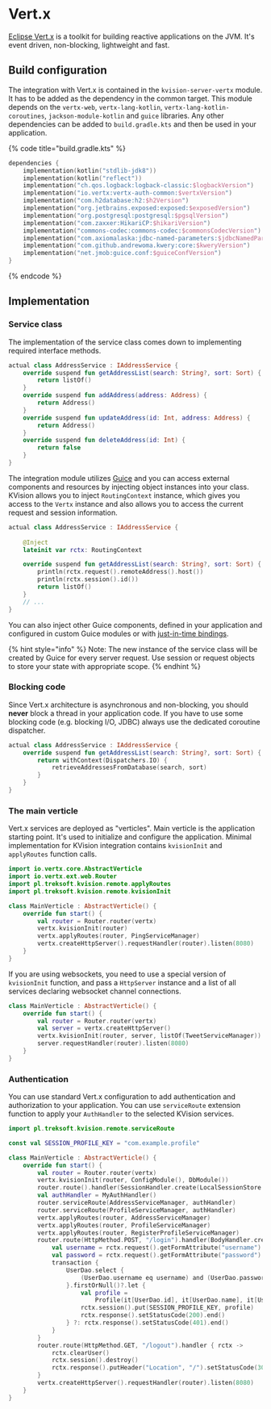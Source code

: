 # Vert.x

[Eclipse Vert.x](https://vertx.io) is a toolkit for building reactive applications on the JVM. It's event driven, non-blocking, lightweight and fast.

## Build configuration

The integration with Vert.x is contained in the `kvision-server-vertx` module. It has to be added as the dependency in the common target. This module depends on the `vertx-web`, `vertx-lang-kotlin`, `vertx-lang-kotlin-coroutines`, `jackson-module-kotlin` and `guice` libraries. Any other dependencies can be added to `build.gradle.kts` and then be used in your application.

{% code title="build.gradle.kts" %}
```kotlin
dependencies {
    implementation(kotlin("stdlib-jdk8"))
    implementation(kotlin("reflect"))
    implementation("ch.qos.logback:logback-classic:$logbackVersion")
    implementation("io.vertx:vertx-auth-common:$vertxVersion")
    implementation("com.h2database:h2:$h2Version")
    implementation("org.jetbrains.exposed:exposed:$exposedVersion")
    implementation("org.postgresql:postgresql:$pgsqlVersion")
    implementation("com.zaxxer:HikariCP:$hikariVersion")
    implementation("commons-codec:commons-codec:$commonsCodecVersion")
    implementation("com.axiomalaska:jdbc-named-parameters:$jdbcNamedParametersVersion")
    implementation("com.github.andrewoma.kwery:core:$kweryVersion")
    implementation("net.jmob:guice.conf:$guiceConfVersion")
}
```
{% endcode %}

## Implementation

### Service class

The implementation of the service class comes down to implementing required interface methods.

```kotlin
actual class AddressService : IAddressService {
    override suspend fun getAddressList(search: String?, sort: Sort) {
        return listOf()
    }
    override suspend fun addAddress(address: Address) {
        return Address()
    }
    override suspend fun updateAddress(id: Int, address: Address) {
        return Address()
    }
    override suspend fun deleteAddress(id: Int) {
        return false
    }
}
```

The integration module utilizes [Guice](https://github.com/google/guice) and you can access external components and resources by injecting object instances into your class. KVision allows you to inject `RoutingContext` instance, which gives you access to the `Vertx` instance and also allows you to access the current request and session information.

```kotlin
actual class AddressService : IAddressService {
    
    @Inject
    lateinit var rctx: RoutingContext

    override suspend fun getAddressList(search: String?, sort: Sort) {
        println(rctx.request().remoteAddress().host())
        println(rctx.session().id())
        return listOf()
    }
    // ...
}
```

You can also inject other Guice components, defined in your application and configured in custom Guice modules or with [just-in-time bindings](https://github.com/google/guice/wiki/JustInTimeBindings).

{% hint style="info" %}
Note: The new instance of the service class will be created by Guice for every server request. Use session or request objects to store your state with appropriate scope.
{% endhint %}

### **Blocking code**

Since Vert.x architecture is asynchronous and non-blocking, you should **never** block a thread in your application code. If you have to use some blocking code \(e.g. blocking I/O, JDBC\) always use the dedicated coroutine dispatcher.

```kotlin
actual class AddressService : IAddressService {
    override suspend fun getAddressList(search: String?, sort: Sort) {
        return withContext(Dispatchers.IO) {
            retrieveAddressesFromDatabase(search, sort)
        }
    }
}
```

### The main verticle

Vert.x services are deployed as "verticles". Main verticle is the application starting point. It's used to initialize and configure the application. Minimal implementation for KVision integration contains `kvisionInit` and `applyRoutes` function calls.

```kotlin
import io.vertx.core.AbstractVerticle
import io.vertx.ext.web.Router
import pl.treksoft.kvision.remote.applyRoutes
import pl.treksoft.kvision.remote.kvisionInit

class MainVerticle : AbstractVerticle() {
    override fun start() {
        val router = Router.router(vertx)
        vertx.kvisionInit(router)
        vertx.applyRoutes(router, PingServiceManager)
        vertx.createHttpServer().requestHandler(router).listen(8080)
    }
}
```

If you are using websockets, you need to use a special version of `kvisionInit` function, and pass a `HttpServer` instance and a list of all services declaring websocket channel connections.

```kotlin
class MainVerticle : AbstractVerticle() {
    override fun start() {
        val router = Router.router(vertx)
        val server = vertx.createHttpServer()
        vertx.kvisionInit(router, server, listOf(TweetServiceManager))
        server.requestHandler(router).listen(8080)
    }
}
```

### Authentication

You can use standard Vert.x configuration to add authentication and authorization to your application. You can use `serviceRoute` extension function to apply your `AuthHandler` to the selected KVision services.

```kotlin
import pl.treksoft.kvision.remote.serviceRoute

const val SESSION_PROFILE_KEY = "com.example.profile"

class MainVerticle : AbstractVerticle() {
    override fun start() {
        val router = Router.router(vertx)
        vertx.kvisionInit(router, ConfigModule(), DbModule())
        router.route().handler(SessionHandler.create(LocalSessionStore.create(vertx)))
        val authHandler = MyAuthHandler()
        router.serviceRoute(AddressServiceManager, authHandler)
        router.serviceRoute(ProfileServiceManager, authHandler)
        vertx.applyRoutes(router, AddressServiceManager)
        vertx.applyRoutes(router, ProfileServiceManager)
        vertx.applyRoutes(router, RegisterProfileServiceManager)
        router.route(HttpMethod.POST, "/login").handler(BodyHandler.create(false)).blockingHandler { rctx ->
            val username = rctx.request().getFormAttribute("username") ?: ""
            val password = rctx.request().getFormAttribute("password") ?: ""
            transaction {
                UserDao.select {
                    (UserDao.username eq username) and (UserDao.password eq DigestUtils.sha256Hex(password))
                }.firstOrNull()?.let {
                    val profile =
                        Profile(it[UserDao.id], it[UserDao.name], it[UserDao.username].toString(), null, null)
                    rctx.session().put(SESSION_PROFILE_KEY, profile)
                    rctx.response().setStatusCode(200).end()
                } ?: rctx.response().setStatusCode(401).end()
            }
        }
        router.route(HttpMethod.GET, "/logout").handler { rctx ->
            rctx.clearUser()
            rctx.session().destroy()
            rctx.response().putHeader("Location", "/").setStatusCode(302).end()
        }
        vertx.createHttpServer().requestHandler(router).listen(8080)
    }
}
```

